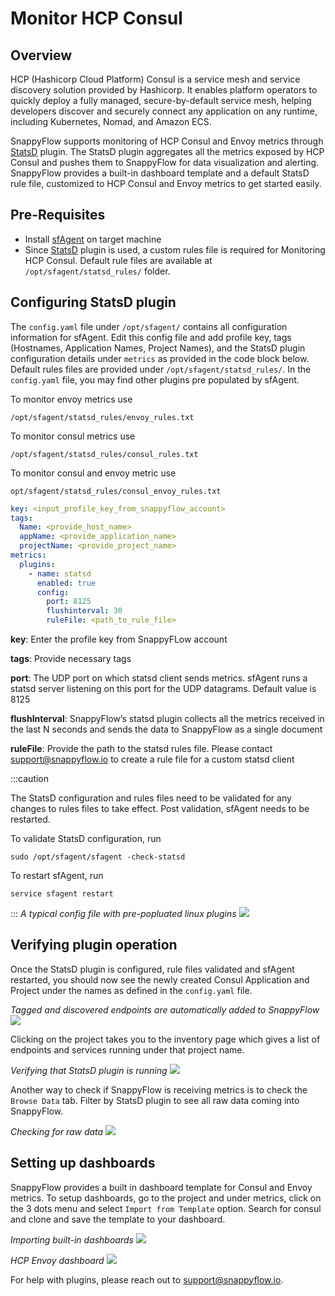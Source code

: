 # Monitor HCP Consul 

## Overview

HCP (Hashicorp Cloud Platform) Consul is a service mesh and service discovery solution provided by Hashicorp. It enables platform operators to quickly deploy a fully managed, secure-by-default service mesh, helping developers discover and securely connect any application on any runtime, including Kubernetes, Nomad, and Amazon ECS. 

SnappyFlow supports monitoring of HCP Consul and Envoy metrics through [StatsD](/docs/selfhosted-lite/Integrations/statsd/custom_monitoring) plugin. The StatsD plugin aggregates all the metrics exposed by HCP Consul and pushes them to SnappyFlow for data visualization and alerting. SnappyFlow provides a built-in dashboard template and a default StatsD rule file, customized to HCP Consul and Envoy metrics to get started easily.

## Pre-Requisites

- Install [sfAgent](/docs/selfhosted-lite/Quick_Start/getting_started#sfagent) on target machine
- Since [StatsD](/docs/selfhosted-lite/Integrations/statsd/custom_monitoring) plugin is used, a custom rules file is required for Monitoring HCP Consul. Default rule files are available at `/opt/sfagent/statsd_rules/` folder.

## Configuring StatsD plugin

The `config.yaml` file under `/opt/sfagent/` contains all configuration information for sfAgent.  Edit this config file and add profile key, tags (Hostnames, Application Names, Project Names),  and the StatsD plugin configuration details under `metrics` as provided in the code block below. Default rules files are provided under `/opt/sfagent/statsd_rules/`. In the `config.yaml` file, you may find other plugins pre populated by sfAgent.

To monitor envoy metrics use

`/opt/sfagent/statsd_rules/envoy_rules.txt`

To monitor consul metrics use 

`/opt/sfagent/statsd_rules/consul_rules.txt`

To monitor consul and envoy metric use

`opt/sfagent/statsd_rules/consul_envoy_rules.txt`

```yaml
key: <input_profile_key_from_snappyflow_account> 
tags: 
  Name: <provide_host_name> 
  appName: <provide_application_name> 
  projectName: <provide_project_name> 
metrics: 
  plugins: 
    - name: statsd 
      enabled: true 
      config: 
        port: 8125 
        flushinterval: 30 
        ruleFile: <path_to_rule_file> 
```

**key**: Enter the profile key from SnappyFLow account

**tags**: Provide necessary tags

**port**: The UDP port on which statsd client sends metrics. sfAgent runs a statsd server listening on this port for the UDP datagrams. Default value is 8125

**flushInterval**: SnappyFlow’s statsd plugin collects all the metrics received in the last N seconds and sends the data to SnappyFlow as a single document

**ruleFile**: Provide the path to the statsd rules file. Please contact support@snappyflow.io to create a rule file for a custom statsd client

:::caution

The StatsD configuration and rules files need to be validated for any changes to rules files to take effect. Post validation, sfAgent needs to be restarted.

To validate StatsD configuration, run 

```
sudo /opt/sfagent/sfagent -check-statsd
```

To restart sfAgent, run 

```
service sfagent restart
```

:::
*A typical config file with pre-popluated linux plugins*
<img src="/img/screenshots/hcp_consul/config_file.jpg" />

## Verifying plugin operation

Once the StatsD plugin is configured, rule files validated and sfAgent restarted, you should now see the newly created Consul Application and Project under the names as defined in the `config.yaml` file.

*Tagged and discovered endpoints are automatically added to SnappyFlow*
<img src="/img/screenshots/hcp_consul/app_project.jpg" />

Clicking on the project takes you to the inventory page which gives a list of endpoints and services running under that project name.

*Verifying that StatsD plugin is running*
<img src="/img/screenshots/hcp_consul/inventory_page.jpg" />

Another way to check if SnappyFlow is receiving metrics is to check the `Browse Data` tab. Filter by StatsD plugin to see all raw data coming into SnappyFlow.

*Checking for raw data*
<img src="/img/screenshots/hcp_consul/raw_data.jpg" />

## Setting up dashboards

SnappyFlow provides a built in dashboard template for Consul and Envoy metrics. To setup dashboards, go to the project and under metrics, click on the 3 dots menu and select `Import from Template` option. Search for consul and clone and save the template to your dashboard.

*Importing built-in dashboards*
<img src="/img/screenshots/hcp_consul/import_template.jpg" />

*HCP Envoy dashboard*
<img src="/img/screenshots/hcp_consul/dashboard.jpg" />

For help with plugins, please reach out to support@snappyflow.io.
